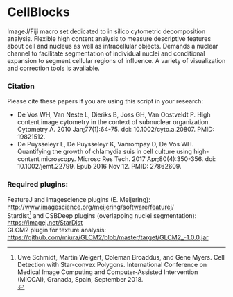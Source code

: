 # CellBlocks
ImageJ/Fiji macro set dedicated to in silico cytometric decomposition analysis. Flexible high content analysis to measure descriptive features about cell and nucleus as well as intracellular objects. Demands a nuclear channel to facilitate segmentation of individual nuclei and conditional expansion to segment cellular regions of influence. A variety of visualization and correction tools is available.   

### Citation
Please cite these papers if you are using this script in your research:
* De Vos WH, Van Neste L, Dieriks B, Joss GH, Van Oostveldt P. High content image cytometry in the context of subnuclear organization. Cytometry A. 2010 Jan;77(1):64-75. doi: 10.1002/cyto.a.20807. PMID: 19821512.
* De Puysseleyr L, De Puysseleyr K, Vanrompay D, De Vos WH. Quantifying the growth of chlamydia suis in cell culture using high-content microscopy. Microsc Res Tech. 2017 Apr;80(4):350-356. doi: 10.1002/jemt.22799. Epub 2016 Nov 12. PMID: 27862609.

### Required plugins:

FeatureJ and imagescience plugins (E. Meijering):<br />
http://www.imagescience.org/meijering/software/featurej/ <br />
Stardist[^1] and CSBDeep plugins (overlapping nuclei segmentation): <br />
https://imagej.net/StarDist <br />
GLCM2 plugin for texture analysis:<br />
https://github.com/miura/GLCM2/blob/master/target/GLCM2_-1.0.0.jar

[^1]: Uwe Schmidt, Martin Weigert, Coleman Broaddus, and Gene Myers. Cell Detection with Star-convex Polygons. International Conference on Medical Image Computing and Computer-Assisted Intervention (MICCAI), Granada, Spain, September 2018. <br />

